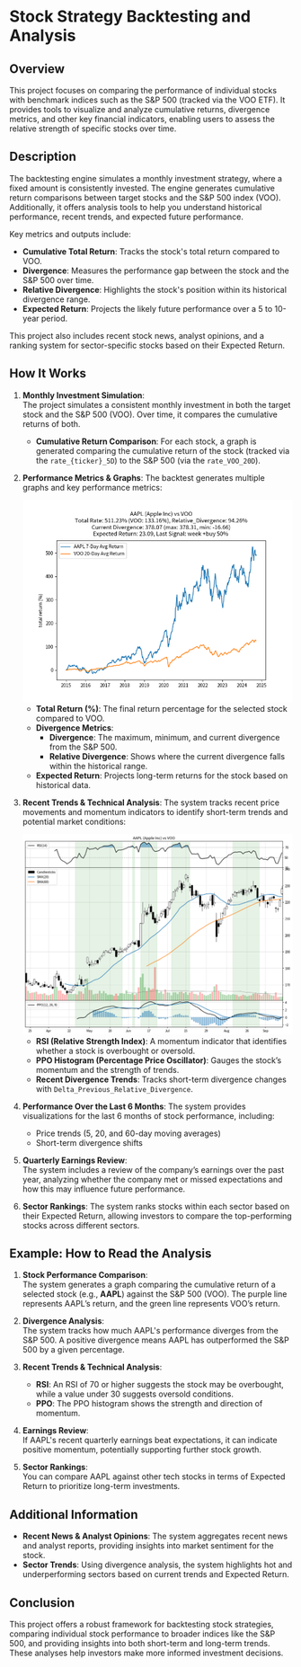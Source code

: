 # Stock Strategy Backtesting and Analysis

## Overview
This project focuses on comparing the performance of individual stocks with benchmark indices such as the S&P 500 (tracked via the VOO ETF). It provides tools to visualize and analyze cumulative returns, divergence metrics, and other key financial indicators, enabling users to assess the relative strength of specific stocks over time.

## Description
The backtesting engine simulates a monthly investment strategy, where a fixed amount is consistently invested. The engine generates cumulative return comparisons between target stocks and the S&P 500 index (VOO). Additionally, it offers analysis tools to help you understand historical performance, recent trends, and expected future performance.

Key metrics and outputs include:
- **Cumulative Total Return**: Tracks the stock's total return compared to VOO.
- **Divergence**: Measures the performance gap between the stock and the S&P 500 over time.
- **Relative Divergence**: Highlights the stock's position within its historical divergence range.
- **Expected Return**: Projects the likely future performance over a 5 to 10-year period.

This project also includes recent stock news, analyst opinions, and a ranking system for sector-specific stocks based on their Expected Return.

## How It Works

1. **Monthly Investment Simulation**:  
   The project simulates a consistent monthly investment in both the target stock and the S&P 500 (VOO). Over time, it compares the cumulative returns of both. 

   - **Cumulative Return Comparison**: For each stock, a graph is generated comparing the cumulative return of the stock (tracked via the `rate_{ticker}_5D`) to the S&P 500 (via the `rate_VOO_20D`).

2. **Performance Metrics & Graphs**:
   The backtest generates multiple graphs and key performance metrics:

   <div align="center">
       <img src="./static/images/comparison_AAPL_VOO.png" alt="AAPL vs VOO Cumulative Return Comparison" width="500"/>
   </div>

   - **Total Return (%)**: The final return percentage for the selected stock compared to VOO.
   - **Divergence Metrics**:  
     - **Divergence**: The maximum, minimum, and current divergence from the S&P 500.
     - **Relative Divergence**: Shows where the current divergence falls within the historical range.
   - **Expected Return**: Projects long-term returns for the stock based on historical data.

3. **Recent Trends & Technical Analysis**:
   The system tracks recent price movements and momentum indicators to identify short-term trends and potential market conditions:

   <div align="center">
      <img src="./static/images/result_mpl_AAPL.png" alt="AAPL 6-Month Performance" width="500"/>
   </div>

   - **RSI (Relative Strength Index)**: A momentum indicator that identifies whether a stock is overbought or oversold.
   - **PPO Histogram (Percentage Price Oscillator)**: Gauges the stock’s momentum and the strength of trends.
   - **Recent Divergence Trends**: Tracks short-term divergence changes with `Delta_Previous_Relative_Divergence`.

4. **Performance Over the Last 6 Months**:
   The system provides visualizations for the last 6 months of stock performance, including:
   - Price trends (5, 20, and 60-day moving averages)
   - Short-term divergence shifts

5. **Quarterly Earnings Review**:  
   The system includes a review of the company’s earnings over the past year, analyzing whether the company met or missed expectations and how this may influence future performance.

6. **Sector Rankings**:
   The system ranks stocks within each sector based on their Expected Return, allowing investors to compare the top-performing stocks across different sectors.

## Example: How to Read the Analysis

1. **Stock Performance Comparison**:  
   The system generates a graph comparing the cumulative return of a selected stock (e.g., **AAPL**) against the S&P 500 (VOO). The purple line represents AAPL’s return, and the green line represents VOO’s return.

2. **Divergence Analysis**:  
   The system tracks how much AAPL's performance diverges from the S&P 500. A positive divergence means AAPL has outperformed the S&P 500 by a given percentage.

3. **Recent Trends & Technical Analysis**:  
   - **RSI**: An RSI of 70 or higher suggests the stock may be overbought, while a value under 30 suggests oversold conditions.
   - **PPO**: The PPO histogram shows the strength and direction of momentum.

4. **Earnings Review**:  
   If AAPL's recent quarterly earnings beat expectations, it can indicate positive momentum, potentially supporting further stock growth.

5. **Sector Rankings**:  
   You can compare AAPL against other tech stocks in terms of Expected Return to prioritize long-term investments.

## Additional Information

- **Recent News & Analyst Opinions**: The system aggregates recent news and analyst reports, providing insights into market sentiment for the stock.
- **Sector Trends**: Using divergence analysis, the system highlights hot and underperforming sectors based on current trends and Expected Return.

## Conclusion
This project offers a robust framework for backtesting stock strategies, comparing individual stock performance to broader indices like the S&P 500, and providing insights into both short-term and long-term trends. These analyses help investors make more informed investment decisions.
